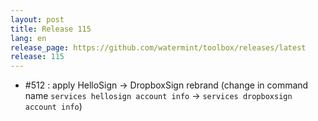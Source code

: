 ```yaml
---
layout: post
title: Release 115
lang: en
release_page: https://github.com/watermint/toolbox/releases/latest
release: 115
---
```


* #512 : apply HelloSign -> DropboxSign rebrand (change in command name `services hellosign account info` -> `services dropboxsign account info`)

